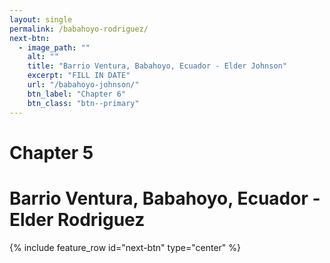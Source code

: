 ```yaml
---
layout: single
permalink: /babahoyo-rodriguez/
next-btn:
  - image_path: ""
    alt: ""
    title: "Barrio Ventura, Babahoyo, Ecuador - Elder Johnson"
    excerpt: "FILL IN DATE"
    url: "/babahoyo-johnson/"
    btn_label: "Chapter 6"
    btn_class: "btn--primary"
---
```


# Chapter 5
# Barrio Ventura, Babahoyo, Ecuador - Elder Rodriguez

{% include feature_row id="next-btn" type="center" %}